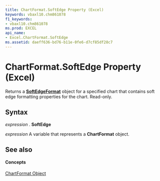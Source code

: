 ```yaml
---
title: ChartFormat.SoftEdge Property (Excel)
keywords: vbaxl10.chm861078
f1_keywords:
- vbaxl10.chm861078
ms.prod: EXCEL
api_name:
- Excel.ChartFormat.SoftEdge
ms.assetid: daeff636-bd76-b11e-0fe6-d7cf85df28c7
---
```



# ChartFormat.SoftEdge Property (Excel)

Returns a  **[SoftEdgeFormat](http://msdn.microsoft.com/library/softedgeformat-object-office%28Office.15%29.aspx)** object for a specified chart that contains soft edge formatting properties for the chart. Read-only.


## Syntax

 _expression_ . **SoftEdge**

 _expression_ A variable that represents a **ChartFormat** object.


## See also


#### Concepts


[ChartFormat Object](chartformat-object-excel.md)

